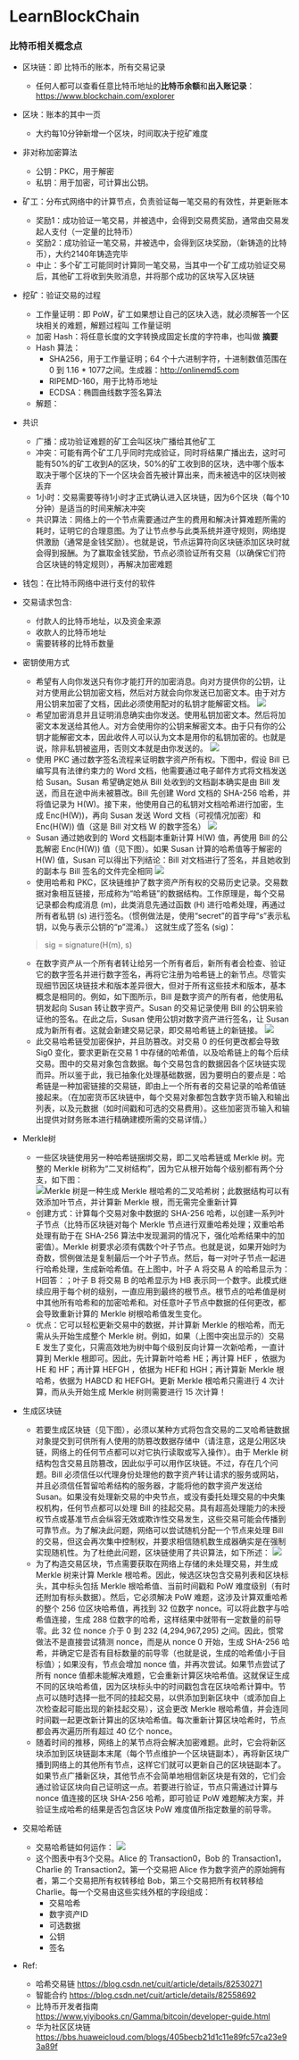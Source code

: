 # LearnBlockChain

### 比特币相关概念点
- 区块链：即 比特币的账本，所有交易记录
  - 任何人都可以查看任意比特币地址的**比特币余额**和**出入账记录**：https://www.blockchain.com/explorer
- 区块：账本的其中一页
  - 大约每10分钟新增一个区块，时间取决于挖矿难度
- 非对称加密算法
  - 公钥：PKC，用于解密
  - 私钥：用于加密，可计算出公钥。
- 矿工：分布式网络中的计算节点，负责验证每一笔交易的有效性，并更新账本
  - 奖励1：成功验证一笔交易，并被选中，会得到交易费奖励，通常由交易发起人支付（一定量的比特币）
  - 奖励2：成功验证一笔交易，并被选中，会得到区块奖励，（新铸造的比特币），大约2140年铸造完毕
  - 中止：多个矿工可能同时计算同一笔交易，当其中一个矿工成功验证交易后，其他矿工将收到失败消息，并将那个成功的区块写入区块链
- 挖矿：验证交易的过程
  - 工作量证明：即 PoW，矿工如果想让自己的区块入选，就必须解答一个区块相关的难题，解题过程叫 工作量证明
  - 加密 Hash：将任意长度的文字转换成固定长度的字符串，也叫做 **摘要**
  - Hash 算法：
    - SHA256，用于工作量证明；64 个十六进制字符，十进制数值范围在 0 到 1.16 * 1077之间。生成器：http://onlinemd5.com
    - RIPEMD-160，用于比特币地址
    - ECDSA：椭圆曲线数字签名算法
  - 解题：
- 共识
  - 广播：成功验证难题的矿工会叫区块广播给其他矿工
  - 冲突：可能有两个矿工几乎同时完成验证，同时将结果广播出去，这时可能有50%的矿工收到A的区块，50%的矿工收到B的区块，选中哪个版本取决于哪个区块的下一个区块会首先被计算出来，而未被选中的区块则被丢弃
  - 1小时：交易需要等待1小时才正式确认进入区块链，因为6个区块（每个10分钟）是适当的时间来解决冲突
  - 共识算法：网络上的一个节点需要通过产生的费用和解决计算难题所需的耗时，证明它的合理意图。为了让节点参与此类系统并遵守规则，网络提供激励（通常是金钱奖励）。也就是说，节点运算符向区块链添加区块时就会得到报酬。为了赢取金钱奖励，节点必须验证所有交易（以确保它们符合区块链的特定规则），再解决加密难题
- 钱包：在比特币网络中进行支付的软件
- 交易请求包含:
  - 付款人的比特币地址，以及资金来源
  - 收款人的比特币地址
  - 需要转移的比特币数量
- 密钥使用方式
  - 希望有人向你发送只有你才能打开的加密消息。向对方提供你的公钥，让对方使用此公钥加密文档，然后对方就会向你发送已加密文本。由于对方用公钥来加密了文档，因此必须使用配对的私钥才能解密文档。
  ![](https://i-msdn.sec.s-msft.com/dynimg/IC879436.png)
  - 希望加密消息并且证明消息确实由你发送。使用私钥加密文本。然后将加密文本发送给其他人。对方会使用你的公钥来解密文本。由于只有你的公钥才能解密文本，因此收件人可以认为文本是用你的私钥加密的。也就是说，除非私钥被盗用，否则文本就是由你发送的。
  ![](https://i-msdn.sec.s-msft.com/dynimg/IC879435.png)
  - 使用 PKC 通过数字签名流程来证明数字资产所有权。下图中，假设 Bill 已编写具有法律约束力的 Word 文档，他需要通过电子邮件方式将文档发送给 Susan。Susan 希望确定她从 Bill 处收到的文档副本确实是由 Bill 发送，而且在途中尚未被篡改。Bill 先创建 Word 文档的 SHA-256 哈希，并将值记录为 H(W)。接下来，他使用自己的私钥对文档哈希进行加密，生成 Enc(H(W))，再向 Susan 发送 Word 文档（可视情况加密）和 Enc(H(W)) 值（这是 Bill 对文档 W 的数字签名）
  ![](https://i-msdn.sec.s-msft.com/dynimg/IC879434.png)
  - Susan 通过她收到的 Word 文档副本重新计算 H(W) 值，再使用 Bill 的公匙解密 Enc(H(W)) 值（见下图）。如果 Susan 计算的哈希值等于解密的 H(W) 值，Susan 可以得出下列结论：Bill 对文档进行了签名，并且她收到的副本与 Bill 签名的文件完全相同
  ![](https://i-msdn.sec.s-msft.com/dynimg/IC879433.png)
  - 使用哈希和 PKC，区块链维护了数字资产所有权的交易历史记录。交易数据对象相互链接，形成称为“哈希链”的数据结构。工作原理是，每个交易记录都会构成消息 (m)，此类消息先通过函数 (H) 进行哈希处理，再通过所有者私钥 (s) 进行签名。（惯例做法是，使用“secret”的首字母“s”表示私钥，以免与表示公钥的“p”混淆。） 这就生成了签名 (sig)：
  > sig = signature(H(m), s)
  - 在数字资产从一个所有者转让给另一个所有者后，新所有者会检查、验证它的数字签名并进行数字签名，再将它注册为哈希链上的新节点。尽管实现细节因区块链技术和版本差异很大，但对于所有这些技术和版本，基本概念是相同的。例如，如下图所示，Bill 是数字资产的所有者，他使用私钥发起向 Susan 转让数字资产。Susan 的交易记录使用 Bill 的公钥来验证他的签名。在此之后，Susan 使用公钥对数字资产进行签名，让 Susan 成为新所有者。这就会新建交易记录，即交易哈希链上的新链接。
  ![](https://i-msdn.sec.s-msft.com/dynimg/IC879432.png)
  - 此交易哈希链受加密保护，并且防篡改。对交易 0 的任何更改都会导致 Sig0 变化，要求更新在交易 1 中存储的哈希值，以及哈希链上的每个后续交易。图中的交易对象包含数据。每个交易包含的数据因各个区块链实现而异。所以鉴于此，我已抽象化处理基础数据，因为要明白的要点是：哈希链是一种加密链接的交易链，即由上一个所有者的交易记录的哈希值链接起来。（在加密货币区块链中，每个交易对象都包含数字货币输入和输出列表，以及元数据（如时间戳和可选的交易费用）。这些加密货币输入和输出提供对财务账本进行精确建模所需的交易详情。）
- Merkle树
  - 一些区块链使用另一种哈希链捆绑交易，即二叉哈希链或 Merkle 树。完整的 Merkle 树称为“二叉树结构”，因为它从根开始每个级别都有两个分支，如下图：
  ![Merkle 树是一种生成 Merkle 根哈希的二叉哈希树；此数据结构可以有效添加叶节点，并计算新 Merkle 根，而无需完全重新计算](https://i-msdn.sec.s-msft.com/dynimg/IC879431.png)
  - 创建方式：计算每个交易对象中数据的 SHA-256 哈希，以创建一系列叶子节点（比特币区块链对每个 Merkle 节点进行双重哈希处理；双重哈希处理有助于在 SHA-256 算法中发现漏洞的情况下，强化哈希结果中的加密值）。Merkle 树要求必须有偶数个叶子节点。也就是说，如果开始时为奇数，惯例做法是复制最后一个叶子节点。然后，每一对叶子节点一起进行哈希处理，生成新哈希值。在上图中，叶子 A 将交易 A 的哈希显示为： H回答：；叶子 B 将交易 B 的哈希显示为 HB 表示同一个数字。此模式继续应用于每个树的级别，一直应用到最终的根节点。根节点的哈希值是树中其他所有哈希和的加密哈希和。对任意叶子节点中数据的任何更改，都会导致重新计算的 Merkle 树根哈希值发生变化。
  - 优点：它可以轻松更新交易中的数据，并计算新 Merkle 的根哈希，而无需从头开始生成整个 Merkle 树。例如，如果（上图中突出显示的）交易 E 发生了变化，只需高效地为树中每个级别反向计算一次新哈希，一直计算到 Merkle 根即可。因此，先计算新叶哈希 HE；再计算 HEF ，依据为 HE 和 HF；再计算 HEFGH ，依据为 HEF和 HGH；再计算新 Merkle 根哈希，依据为 HABCD 和 HEFGH。更新 Merkle 根哈希只需进行 4 次计算，而从头开始生成 Merkle 树则需要进行 15 次计算！

- 生成区块链
  - 若要生成区块链（见下图），必须以某种方式将包含交易的二叉哈希链数据对象提交到可供所有人使用的防篡改数据存储中（请注意，这是公用区块链，网络上的任何节点都可以对它执行读取或写入操作）。由于 Merkle 树结构包含交易且防篡改，因此似乎可以用作区块链。不过，存在几个问题。Bill 必须信任以代理身份处理他的数字资产转让请求的服务或网站，并且必须信任暂留哈希结构的服务器，才能将他的数字资产发送给 Susan。如果没有处理新交易的中央节点，或没有委托处理交易的中央集权机构，任何节点都可以处理 Bill 的挂起交易。具有超高处理能力的未授权节点或基准节点会纵容无效或欺诈性交易发生，这些交易可能会传播到可靠节点。为了解决此问题，网络可以尝试随机分配一个节点来处理 Bill 的交易，但这会再次集中控制权，并要求相信随机数生成器确实是在强制实现随机性。为了杜绝此问题，区块链使用了共识算法，如下所述：
  ![](https://i-msdn.sec.s-msft.com/dynimg/IC879430.png)
  - 为了构造交易区块，节点需要获取在网络上存储的未处理交易，并生成 Merkle 树来计算 Merkle 根哈希。因此，候选区块包含交易列表和区块标头，其中标头包括 Merkle 根哈希值、当前时间戳和 PoW 难度级别（有时还附加有标头数据）。然后，它必须解决 PoW 难题，这涉及计算双重哈希的整个 256 位区块哈希值，再找到 32 位数字 nonce。可以将此数字与哈希值连接，生成 288 位数字的哈希，这样结果中就带有一定数量的前导零。此 32 位 nonce 介于 0 到 232 (4,294,967,295) 之间。因此，惯常做法不是直接尝试猜测 nonce，而是从 nonce 0 开始，生成 SHA-256 哈希，并确定它是否有目标数量的前导零（也就是说，生成的哈希值小于目标值）；如果没有，节点会增加 nonce 值，并再次尝试。如果节点尝试了所有 nonce 值都未能解决难题，它会重新计算区块哈希值。这就保证生成不同的区块哈希值，因为区块标头中的时间戳包含在区块哈希计算中。节点可以随时选择一批不同的挂起交易，以供添加到新区块中（或添加自上次检查起可能出现的新挂起交易），这会更改 Merkle 根哈希值，并会连同时间戳一起更改新计算出的区块哈希值。每次重新计算区块哈希时，节点都会再次遍历所有超过 40 亿个 nonce。
  - 随着时间的推移，网络上的某节点将会解决加密难题。此时，它会将新区块添加到区块链副本末尾（每个节点维护一个区块链副本），再将新区块广播到网络上的其他所有节点，这样它们就可以更新自己的区块链副本了。如果节点广播新区块，其他节点不会简单地相信新区块是有效的，它们会通过验证区块向自己证明这一点。若要进行验证，节点只需通过计算与 nonce 值连接的区块 SHA-256 哈希，即可验证 PoW 难题解决方案，并验证生成哈希的结果是否包含区块 PoW 难度值所指定数量的前导零。
  
- 交易哈希链
  - 交易哈希链如何运作：
  ![](https://i-msdn.sec.s-msft.com/dynimg/IC879850.png)
  - 这个图表中有3个交易。Alice 的 Transaction0，Bob 的 Transaction1，Charlie 的 Transaction2。第一个交易把 Alice 作为数字资产的原始拥有者，第二个交易把所有权转移给 Bob，第三个交易把所有权转移给 Charlie。每一个交易由这些实线外框的字段组成：
    - 交易哈希
    - 数字资产ID
    - 可选数据
    - 公钥
    - 签名
    

- Ref:
  - 哈希交易链 https://blog.csdn.net/cuit/article/details/82530271
  - 智能合约 https://blog.csdn.net/cuit/article/details/82558692
  - 比特币开发者指南 https://www.yiyibooks.cn/Gamma/bitcoin/developer-guide.html
  - 华为社区区块链 https://bbs.huaweicloud.com/blogs/405becb21d1c11e89fc57ca23e93a89f

